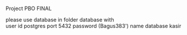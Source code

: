 Project PBO FINAL

please use database in folder database with <br>
user id postgres
port 5432
password (Bagus383')
name database kasir
